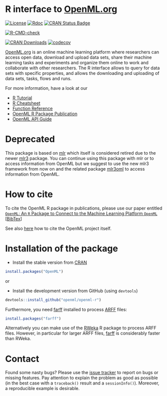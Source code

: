 # R interface to [OpenML.org](http://www.openml.org/) 

[![License](https://img.shields.io/badge/License-BSD%203--Clause-blue.svg)](https://opensource.org/licenses/BSD-3-Clause)
[![Rdoc](http://www.rdocumentation.org/badges/version/OpenML)](http://www.rdocumentation.org/packages/OpenML)
[![CRAN Status Badge](http://www.r-pkg.org/badges/version/OpenML)](http://cran.r-project.org/web/packages/OpenML)
<!-- badges: start -->
[![R-CMD-check](https://github.com/openml/openml-r/actions/workflows/R-CMD-check.yaml/badge.svg)](https://github.com/openml/openml-r/actions/workflows/R-CMD-check.yaml)
<!-- badges: end -->
[![CRAN Downloads](http://cranlogs.r-pkg.org/badges/OpenML)](http://cran.rstudio.com/web/packages/OpenML/index.html)
[![codecov](https://codecov.io/gh/openml/openml-r/branch/master/graph/badge.svg)](https://codecov.io/gh/openml/openml-r)

[OpenML.org](http://www.openml.org/frontend/page/home) is an online machine learning platform where researchers can access open data, download and upload data sets, share their machine learning tasks and experiments and organize them online to work and collaborate with other researchers. 
The R interface allows to query for data sets with specific properties, and allows the downloading and uploading of data sets, tasks, flows and runs.

For more information, have a look at our
- <a href="https://openml.github.io/openml-r/articles/OpenML.html" target="_blank">R Tutorial</a>
- <a href="https://github.com/openml/openml-r/blob/master/vignettes/openml-cheatsheet.pdf" target="_blank">R Cheatsheet</a>
- <a href="https://openml.github.io/openml-r/reference" target="_blank">Function Reference</a>
- <a href="http://dx.doi.org/10.1007/s00180-017-0742-2" target="_blank">OpenML R Package Publication</a>
- <a href="https://www.openml.org/api_docs" target="_blank">OpenML API Guide</a>

# Deprecated

This package is based on [mlr](https://github.com/mlr-org/mlr) which itself is considered retired due to the newer [mlr3](https://mlr3.mlr-org.com/) package. 
You can continue using this package with mlr or to access information from OpenML but we suggest to use the new mlr3 framework from now on and the related package [mlr3oml](https://github.com/mlr-org/mlr3oml) to access information from OpenML.

# How to cite

To cite the OpenML R package in publications, please use our paper entitled <a href="http://dx.doi.org/10.1007/s00180-017-0742-2" target="_blank">`OpenML`: An `R` Package to Connect to the Machine Learning Platform `OpenML`</a> [<a href="https://citation-needed.springer.com/v2/references/10.1007/s00180-017-0742-2?format=bibtex&flavour=citation" target="_blank">BibTex</a>]

See also <a href="https://www.openml.org/cite" target="_blank">here</a> how to cite the OpenML project itself.

# Installation of the package

- Install the stable version from [CRAN](https://cran.r-project.org/web/packages/OpenML/index.html)
```r
install.packages("OpenML")
```
or

- Install the development version from GitHub (using `devtools`)
```r
devtools::install_github("openml/openml-r")
```

Furthermore, you need [farff](https://github.com/mlr-org/farff) installed to process [ARFF](http://www.cs.waikato.ac.nz/ml/weka/arff.html) files:
```r
install.packages("farff")
```
Alternatively you can make use of the [RWeka](https://cran.r-project.org/web/packages/RWeka/index.html) R package to process ARFF files. However, in particular for larger ARFF files, [farff](https://github.com/mlr-org/farff) is considerably faster than RWeka.

# Contact

Found some nasty bugs? Please use the [issue tracker](https://github.com/openml/openml-r/issues) to report on bugs or missing features. Pay attention to explain the problem as good as possible (in the best case with a `traceback()` result and a `sessionInfo()`). Moreover, a reproducible example is desirable.
